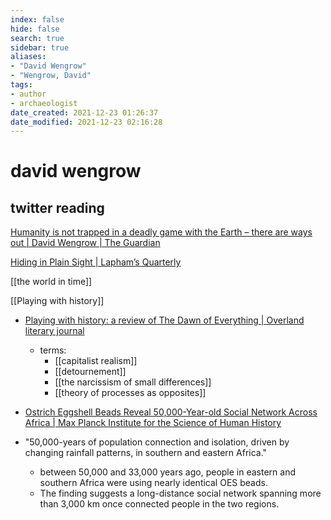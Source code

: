 ```yaml
---
index: false
hide: false
search: true
sidebar: true
aliases:
- "David Wengrow"
- "Wengrow, David"
tags:
- author
- archaeologist
date_created: 2021-12-23 01:26:37
date_modified: 2021-12-23 02:16:28
---
```


# david wengrow


## twitter reading

[Humanity is not trapped in a deadly game with the Earth – there are ways out | David Wengrow | The Guardian](https://www.theguardian.com/commentisfree/2021/oct/31/man-not-trapped-in-deadly-game-with-earth-there-are-ways-out)

[Hiding in Plain Sight | Lapham’s Quarterly](https://www.laphamsquarterly.org/democracy/hiding-plain-sight)

[[the world in time]]

[[Playing with history]]
- [Playing with history: a review of The Dawn of Everything | Overland literary journal](https://overland.org.au/2021/12/playing-with-history-a-review-of-the-dawn-of-everything/)
	- terms: 
		- [[capitalist realism]]
		- [[detournement]]
		- [[the narcissism of small differences]]
		- [[theory of processes as opposites]]

- [Ostrich Eggshell Beads Reveal 50,000-Year-old Social Network Across Africa | Max Planck Institute for the Science of Human History](https://www.shh.mpg.de/2080930/beads-social-network-africa)
- "50,000-years of population connection and isolation, driven by changing rainfall patterns, in southern and eastern Africa."
	- between 50,000 and 33,000 years ago, people in eastern and southern Africa were using nearly identical OES beads. 
	- The finding suggests a long-distance social network spanning more than 3,000 km once connected people in the two regions.